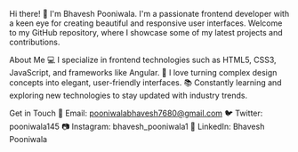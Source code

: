 Hi there! 👋 I'm Bhavesh Pooniwala.
I'm a passionate frontend developer with a keen eye for creating beautiful and responsive user interfaces. Welcome to my GitHub repository, where I showcase some of my latest projects and contributions.

About Me
💻 I specialize in frontend technologies such as HTML5, CSS3, JavaScript, and frameworks like Angular.
🌟 I love turning complex design concepts into elegant, user-friendly interfaces.
📚 Constantly learning and exploring new technologies to stay updated with industry trends.

Get in Touch
📧 Email: pooniwalabhavesh7680@gmail.com
🐦 Twitter: pooniwala145
📷 Instagram: bhavesh_pooniwala1
💼 LinkedIn: Bhavesh Pooniwala

<!---
Bhaveshpooniwala1/Bhaveshpooniwala1 is a ✨ special ✨ repository because its `README.md` (this file) appears on your GitHub profile.
You can click the Preview link to take a look at your changes.
--->
